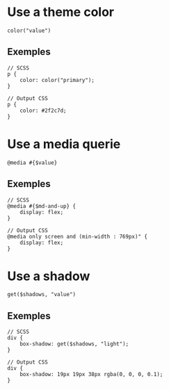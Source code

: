 # Use a theme color

    color("value")

## Exemples

    // SCSS
    p {
        color: color("primary");
    }

    // Output CSS
    p {
        color: #2f2c7d;
    }

# Use a media querie

    @media #{$value}

## Exemples

    // SCSS
    @media #{$md-and-up} {
        display: flex;
    }

    // Output CSS
    @media only screen and (min-width : 769px)" {
        display: flex;
    }

# Use a shadow

    get($shadows, "value")

## Exemples

    // SCSS
    div {
        box-shadow: get($shadows, "light");
    }

    // Output CSS
    div {
        box-shadow: 19px 19px 38px rgba(0, 0, 0, 0.1);
    }
